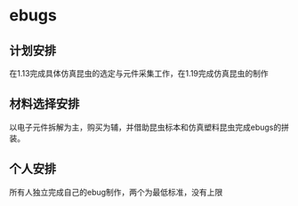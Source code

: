 # ebugs
## 计划安排
  在1.13完成具体仿真昆虫的选定与元件采集工作，在1.19完成仿真昆虫的制作
## 材料选择安排
  以电子元件拆解为主，购买为辅，并借助昆虫标本和仿真塑料昆虫完成ebugs的拼装。
## 个人安排
  所有人独立完成自己的ebug制作，两个为最低标准，没有上限
